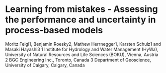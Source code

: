 # Learning from mistakes - Assessing the performance and uncertainty in process-based models

Moritz Feigl1, Benjamin Roesky2, Mathew Herrnegger1, Karsten Schulz1 and Masaki Hayashi3
1 Institute for Hydrology and Water Management (HyWa), University of Natural Resources and Life Sciences (BOKU), Vienna, Austria 
2 BGC Engineering Inc., Toronto, Canada
3 Department of Geoscience, University of Calgary, Calgary, Canada



